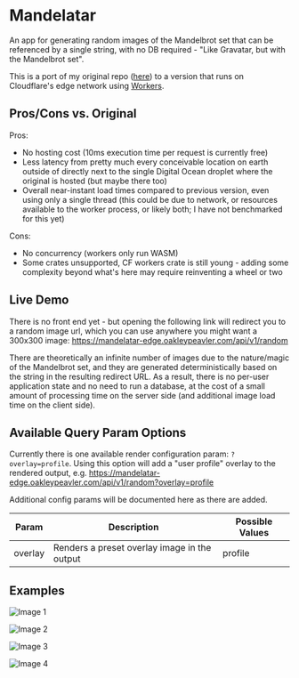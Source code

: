# Mandelatar

An app for generating random images of the Mandelbrot set that can be referenced by a single string, with no DB required - "Like Gravatar, but with the Mandelbrot set".

This is a port of my original repo ([here](https://github.com/oakleyp/mandelatar)) to a version that runs on Cloudflare's edge network using [Workers](https://developers.cloudflare.com/workers/).

## Pros/Cons vs. Original

Pros:
- No hosting cost (10ms execution time per request is currently free)
- Less latency from pretty much every conceivable location on earth outside of directly next to the single Digital Ocean droplet where the original is hosted (but maybe there too)
- Overall near-instant load times compared to previous version, even using only a single thread (this could be due to network, or resources available to the worker process, or likely both; I have not benchmarked for this yet)

Cons:
- No concurrency (workers only run WASM)
- Some crates unsupported, CF workers crate is still young - adding some complexity beyond what's here may require reinventing a wheel or two

## Live Demo

There is no front end yet - but opening the following link will redirect you to a random image url, which you can use anywhere you might want a 300x300 image:
https://mandelatar-edge.oakleypeavler.com/api/v1/random

There are theoretically an infinite number of images due to the nature/magic of the Mandelbrot set, and they are generated deterministically based on the string in the resulting redirect URL. As a result, there is no per-user application state and no need to run a database, at the cost of a small amount of processing time on the server side (and additional image load time on the client side).

## Available Query Param Options

Currently there is one available render configuration param: `?overlay=profile`. Using this option will add a "user profile" overlay to the rendered output, e.g. https://mandelatar-edge.oakleypeavler.com/api/v1/random?overlay=profile

Additional config params will be documented here as there are added.

| Param | Description | Possible Values|
| ---- | ---- | --- |
| overlay | Renders a preset overlay image in the output | profile |

## Examples

![Image 1](https://mandelatar-edge.oakleypeavler.com/api/v1/img/WAIAAAAAAABYAgAAAAAAAHPdINacevO_XuBkOef41z8ICQGBYsbuv7P95XaoYMc_DupC8js25D9p35AB.png)

![Image 2](https://mandelatar-edge.oakleypeavler.com/api/v1/img/WAIAAAAAAABYAgAAAAAAAJiTLYv6Z_G_FgGIwF2J0T8En9PILp7wv8RxDcciRs4_iCpEuUkewz5_6-oB.png?overlay=profile)

![Image 3](https://mandelatar-edge.oakleypeavler.com/api/v1/img/WAIAAAAAAABYAgAAAAAAAGsGaBqMXfG_j3F3yJAM0j9BCvNHJpXwv3Q291IWV88_NSl0VwTW8D0BTLMA.png)

![Image 4](https://mandelatar-edge.oakleypeavler.com/api/v1/img/WAIAAAAAAABYAgAAAAAAAOYjkn24sPG_oJTPsYQ50T-HEGCz0NzwvwPv5kQihc0_kt9ERNBbgj-sCzcC.png)